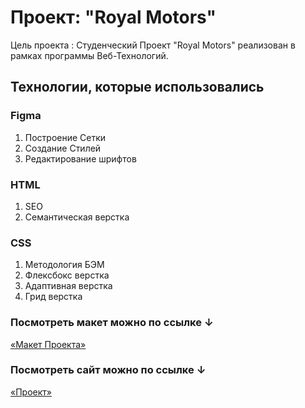 # Проект: "Royal Motors"

Цель проекта : Студенческий Проект "Royal Motors" реализован в рамках программы Веб-Технологий.

## Технологии, которые использовались

### Figma

1. Построение Сетки
2. Создание Стилей
3. Редактирование шрифтов

### HTML

1. SEO
2. Семантическая верстка

### CSS

1. Методология БЭМ
2. Флексбокс верстка
3. Адаптивная верстка
4. Грид верстка

### Посмотреть макет можно по ссылке ↓

[«Макет Проекта»](https://www.figma.com/file/dNQszHdAm2xvqfXVMRuRk5/Untitled?node-id=0%3A1)


### Посмотреть сайт можно по ссылке ↓

[«Проект»](...)
